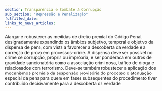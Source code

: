 ```yaml
---
section: Transparência e Combate à Corrupção
sub_section: "Repressão e Penalização"
fulfilled_date:
links_to_news_articles:
---
```


Alargar e robustecer as medidas de direito premial do Código Penal, designadamente expandindo os âmbitos subjetivo, temporal e objetivo da dispensa de pena, com vista a favorecer a descoberta da verdade e a correção de prova em processos-crime. A dispensa deve ser possível no crime de corrupção, própria ou imprópria, e ser ponderada em outros de gravidade sancionatória como a associação crimi nosa, tráfico de droga e relacionados com terrorismo. Deve-se também robustecer a aplicação dos mecanismos premiais da suspensão provisória do processo e atenuação especial da pena para quem em fases subsequentes do procedimento tiver contribuído decisivamente para a descoberta da verdade;